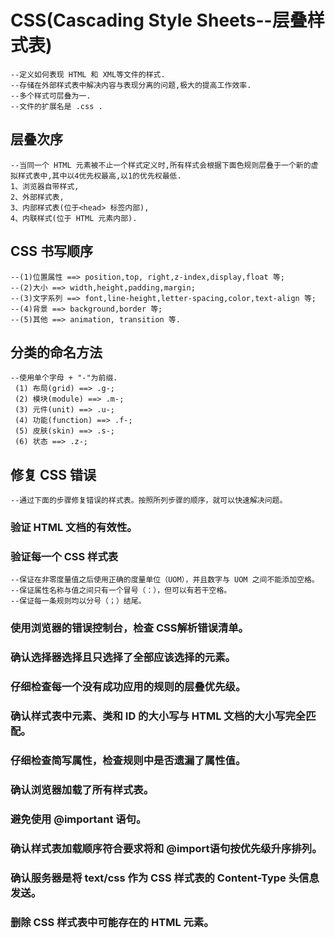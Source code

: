 # CSS(Cascading Style Sheets--层叠样式表)
	--定义如何表现 HTML 和 XML等文件的样式.
	--存储在外部样式表中解决内容与表现分离的问题,极大的提高工作效率.
	--多个样式可层叠为一.
	--文件的扩展名是 .css .

## 层叠次序
	--当同一个 HTML 元素被不止一个样式定义时,所有样式会根据下面色规则层叠于一个新的虚拟样式表中,其中以4优先权最高,以1的优先权最低.
	1、浏览器自带样式,
	2、外部样式表,
	3、内部样式表(位于<head> 标签内部),
	4、内联样式(位于 HTML 元素内部).

## CSS 书写顺序
	--(1)位置属性 ==> position,top, right,z-index,display,float 等;
	--(2)大小 ==> width,height,padding,margin;
	--(3)文字系列 ==> font,line-height,letter-spacing,color,text-align 等;
	--(4)背景 ==> background,border 等;
	--(5)其他 ==> animation, transition 等.

## 分类的命名方法
	--使用单个字母 + "-"为前缀.
	 (1) 布局(grid) ==> .g-;
	 (2) 模块(module) ==> .m-;
	 (3) 元件(unit) ==> .u-;
	 (4) 功能(function) ==> .f-;
	 (5) 皮肤(skin) ==> .s-;
	 (6) 状态 ==> .z-;

## 修复 CSS 错误
	--通过下面的步骤修复错误的样式表。按照所列步骤的顺序，就可以快速解决问题。
### 验证 HTML 文档的有效性。
### 验证每一个 CSS 样式表
	--保证在非零度量值之后使用正确的度量单位（UOM），并且数字与 UOM 之间不能添加空格。
	--保证属性名称与值之间只有一个冒号（：），但可以有若干空格。
	--保证每一条规则均以分号（；）结尾。
### 使用浏览器的错误控制台，检查 CSS解析错误清单。
### 确认选择器选择且只选择了全部应该选择的元素。
### 仔细检查每一个没有成功应用的规则的层叠优先级。
### 确认样式表中元素、类和 ID 的大小写与 HTML 文档的大小写完全匹配。
### 仔细检查简写属性，检查规则中是否遗漏了属性值。
### 确认浏览器加载了所有样式表。
### 避免使用 @important 语句。
### 确认样式表加载顺序符合要求将<link>和 @import语句按优先级升序排列。
### 确认服务器是将 text/css 作为 CSS 样式表的 Content-Type 头信息发送。
### 删除 CSS 样式表中可能存在的 HTML 元素。